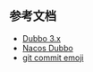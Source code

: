 

## 参考文档
* [Dubbo 3.x](https://dubbo.apache.org/zh/docs/v3.0/references/)
* [Nacos Dubbo](https://nacos.io/zh-cn/docs/use-nacos-with-dubbo.html)  
* [git commit emoji](https://github.com/liuchengxu/git-commit-emoji-cn)

